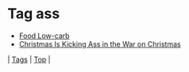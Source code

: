 <!--
title: Tag ass
date: 2020-06-28T15:26:59.061Z
tags:
-->
# Tag ass

 * [Food Low-carb](67362647877.md)
 * [Christmas Is Kicking Ass in the War on Christmas](71197493842.md)

| [Tags](tags.md) | [Top](index.md) |
